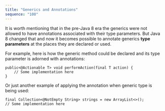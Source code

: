 ```yaml
---
title: "Generics and Annotations"
sequence: "108"
---
```


It is worth mentioning that in the pre-Java 8 era the generics were not allowed to have annotations associated with their type parameters.
But Java 8 changed that and now it becomes possible to annotate generics **type parameters** at the places they are declared or used.

For example, here is how the generic method could be declared and its type parameter is adorned with annotations:

```text
public<@Actionable T> void performAction(final T action) {
    // Some implementation here
}
```

Or just another example of applying the annotation when generic type is being used:

```text
final Collection<@NotEmpty String> strings = new ArrayList<>();
// Some implementation here
```

